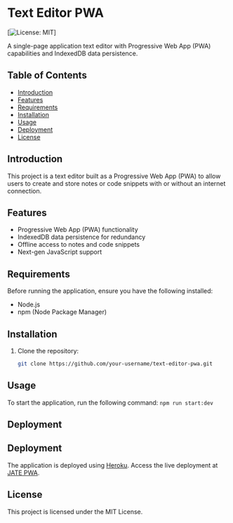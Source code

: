 # Text Editor PWA

[![License: MIT](https://img.shields.io/badge/License-MIT-blue.svg)]

A single-page application text editor with Progressive Web App (PWA) capabilities and IndexedDB data persistence.

## Table of Contents

- [Introduction](#introduction)
- [Features](#features)
- [Requirements](#requirements)
- [Installation](#installation)
- [Usage](#usage)
- [Deployment](#deployment)
- [License](#license)

## Introduction

This project is a text editor built as a Progressive Web App (PWA) to allow users to create and store notes or code snippets with or without an internet connection.

## Features

- Progressive Web App (PWA) functionality
- IndexedDB data persistence for redundancy
- Offline access to notes and code snippets
- Next-gen JavaScript support

## Requirements

Before running the application, ensure you have the following installed:

- Node.js
- npm (Node Package Manager)

## Installation

1. Clone the repository:

   ```bash
   git clone https://github.com/your-username/text-editor-pwa.git

## Usage 

To start the application, run the following command: `npm run start:dev`


## Deployment

## Deployment

The application is deployed using [Heroku](https://heroku.com). Access the live deployment at [JATE PWA](https://jate-pwa-offline-15cbd486564b.heroku).


## License

This project is licensed under the MIT License.